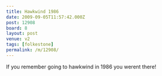 ```yaml
---
title: Hawkwind 1986
date: 2009-09-05T11:57:42.000Z
post: 12908
board: 8
layout: post
venue: v2
tags: [folkestone]
permalink: /m/12908/
---
```

If you remember going to hawkwind in 1986 you werent there!
